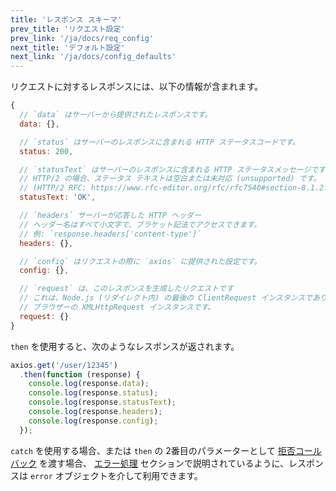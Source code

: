 ```yaml
---
title: 'レスポンス スキーマ'
prev_title: 'リクエスト設定'
prev_link: '/ja/docs/req_config'
next_title: 'デフォルト設定'
next_link: '/ja/docs/config_defaults'
---
```


リクエストに対するレスポンスには、以下の情報が含まれます。

```js
{
  // `data` はサーバーから提供されたレスポンスです。
  data: {},

  // `status` はサーバーのレスポンスに含まれる HTTP ステータスコードです。
  status: 200,

  // `statusText` はサーバーのレスポンスに含まれる HTTP ステータスメッセージです。
  // HTTP/2 の場合、ステータス テキストは空白または未対応 (unsupported) です。
  // (HTTP/2 RFC: https://www.rfc-editor.org/rfc/rfc7540#section-8.1.2.4)
  statusText: 'OK',

  // `headers` サーバーが応答した HTTP ヘッダー
  // ヘッダー名はすべて小文字で、ブラケット記法でアクセスできます。
  // 例: `response.headers['content-type']`
  headers: {},

  // `config` はリクエストの際に `axios` に提供された設定です。
  config: {},

  // `request` は、このレスポンスを生成したリクエストです
  // これは、Node.js (リダイレクト内) の最後の ClientRequest インスタンスであり、
  // ブラウザーの XMLHttpRequest インスタンスです。
  request: {}
}
```

`then` を使用すると、次のようなレスポンスが返されます。

```js
axios.get('/user/12345')
  .then(function (response) {
    console.log(response.data);
    console.log(response.status);
    console.log(response.statusText);
    console.log(response.headers);
    console.log(response.config);
  });
```

`catch` を使用する場合、または `then` の 2番目のパラメーターとして [拒否コールバック](https://developer.mozilla.org/en-US/docs/Web/JavaScript/Reference/Global_Objects/Promise/then) を渡す場合、 [エラー処理](https://axios-http.com/docs/handling_errors) セクションで説明されているように、レスポンスは `error` オブジェクトを介して利用できます。
